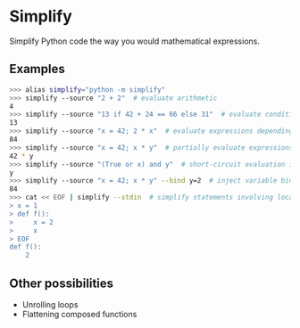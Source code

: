 # Simplify

Simplify Python code the way you would mathematical expressions.

## Examples

```bash
>>> alias simplify="python -m simplify"
>>> simplify --source "2 + 2"  # evaluate arithmetic
4
>>> simplify --source "13 if 42 + 24 == 66 else 31"  # evaluate conditional expressions
13
>>> simplify --source "x = 42; 2 * x"  # evaluate expressions depending on global state
84
>>> simplify --source "x = 42; x * y"  # partially evaluate expressions
42 * y
>>> simplify --source "(True or x) and y"  # short-circuit evaluation in boolean expressions
y
>>> simplify --source "x = 42; x * y" --bind y=2  # inject variable bindings into code
84
>>> cat << EOF | simplify --stdin  # simplify statements involving local scope
> x = 1
> def f():
>     x = 2
>     x
> EOF
def f():
    2
```

## Other possibilities

* Unrolling loops
* Flattening composed functions
